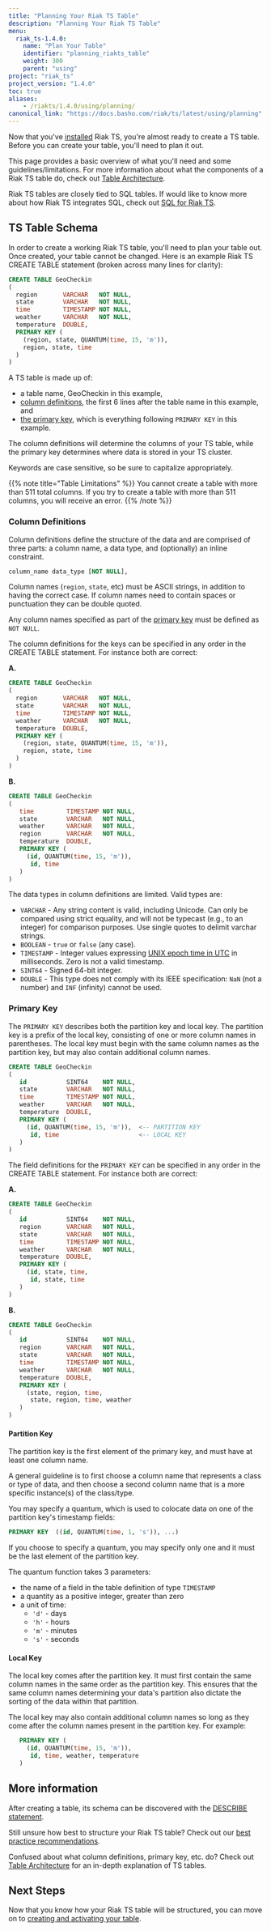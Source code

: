```yaml
---
title: "Planning Your Riak TS Table"
description: "Planning Your Riak TS Table"
menu:
  riak_ts-1.4.0:
    name: "Plan Your Table"
    identifier: "planning_riakts_table"
    weight: 300
    parent: "using"
project: "riak_ts"
project_version: "1.4.0"
toc: true
aliases:
    - /riakts/1.4.0/using/planning/
canonical_link: "https://docs.basho.com/riak/ts/latest/using/planning"
---
```



[activating]: ../creating-activating/
[table arch]: ../../learn-about/tablearchitecture/
[bestpractices]: ../../learn-about/bestpractices/
[describe]: ../querying/describe/
[epoch]: https://en.wikipedia.org/wiki/Unix_time
[installing]: ../../setup/installing/
[sql]: ../../learn-about/sqlriakts/


Now that you've [installed][installing] Riak TS, you're almost ready to create a TS table. Before you can create your table, you'll need to plan it out.

This page provides a basic overview of what you'll need and some guidelines/limitations. For more information about what the components of a Riak TS table do, check out [Table Architecture][table arch].

Riak TS tables are closely tied to SQL tables. If would like to know more about how Riak TS integrates SQL, check out [SQL for Riak TS][sql].


## TS Table Schema

In order to create a working Riak TS table, you'll need to plan your table out. Once created, your table cannot be changed. Here is an example Riak TS CREATE TABLE statement (broken across many lines for clarity):

```sql
CREATE TABLE GeoCheckin
(
  region       VARCHAR   NOT NULL,
  state        VARCHAR   NOT NULL,
  time         TIMESTAMP NOT NULL,
  weather      VARCHAR   NOT NULL,
  temperature  DOUBLE,
  PRIMARY KEY (
    (region, state, QUANTUM(time, 15, 'm')),
    region, state, time
  )
)
```

A TS table is made up of:

* a table name, GeoCheckin in this example,
* [column definitions](#column-definitions), the first 6 lines after the table name in this example, and
* [the primary key](#primary-key), which is everything following `PRIMARY KEY` in this example.

The column definitions will determine the columns of your TS table, while the primary key determines where data is stored in your TS cluster.

Keywords are case sensitive, so be sure to capitalize appropriately.

{{% note title="Table Limitations" %}}
You cannot create a table with more than 511 total columns. If you try to create a table with more than 511 columns, you will receive an error.
{{% /note %}}


### Column Definitions

Column definitions define the structure of the data and are comprised of three parts: a column name, a data type, and (optionally) an inline constraint.

```sql
column_name data_type [NOT NULL],
```

Column names (`region`, `state`, etc) must be ASCII strings, in addition to having the correct case. If column names need to contain spaces or punctuation they can be double quoted.

Any column names specified as part of the [primary key](#primary-key) must be defined as `NOT NULL`.

The column definitions for the keys can be specified in any order in the CREATE TABLE statement. For instance both are correct:

**A.**
```sql
CREATE TABLE GeoCheckin
(
  region       VARCHAR   NOT NULL,
  state        VARCHAR   NOT NULL,
  time         TIMESTAMP NOT NULL,
  weather      VARCHAR   NOT NULL,
  temperature  DOUBLE,
  PRIMARY KEY (
    (region, state, QUANTUM(time, 15, 'm')),
    region, state, time
  )
)
```

**B.**
```sql
CREATE TABLE GeoCheckin
(
   time         TIMESTAMP NOT NULL,
   state        VARCHAR   NOT NULL,
   weather      VARCHAR   NOT NULL,
   region       VARCHAR   NOT NULL,
   temperature  DOUBLE,
   PRIMARY KEY (
     (id, QUANTUM(time, 15, 'm')),
      id, time
   )
)
```

The data types in column definitions are limited. Valid types are:

* `VARCHAR` - Any string content is valid, including Unicode. Can only be compared using strict equality, and will not be typecast (e.g., to an integer) for comparison purposes. Use single quotes to delimit varchar strings.
* `BOOLEAN` - `true` or `false` (any case).
* `TIMESTAMP` - Integer values expressing [UNIX epoch time in UTC][epoch] in milliseconds. Zero is not a valid timestamp.
* `SINT64` - Signed 64-bit integer.
* `DOUBLE` - This type does not comply with its IEEE specification: `NaN` (not a number) and `INF` (infinity) cannot be used.


### Primary Key

The `PRIMARY KEY` describes both the partition key and local key. The partition key is a prefix of the local key, consisting of one or more column names in parentheses. The local key must begin with the same column names as the partition key, but may also contain additional column names.

```sql
CREATE TABLE GeoCheckin
(
   id           SINT64    NOT NULL,
   state        VARCHAR   NOT NULL,
   time         TIMESTAMP NOT NULL,
   weather      VARCHAR   NOT NULL,
   temperature  DOUBLE,
   PRIMARY KEY (
     (id, QUANTUM(time, 15, 'm')),  <-- PARTITION KEY
      id, time                      <-- LOCAL KEY
   )
)
```

The field definitions for the `PRIMARY KEY` can be specified in any order in the CREATE TABLE statement. For instance both are correct:

**A.**
```sql
CREATE TABLE GeoCheckin
(
   id           SINT64    NOT NULL,
   region       VARCHAR   NOT NULL,
   state        VARCHAR   NOT NULL,
   time         TIMESTAMP NOT NULL,
   weather      VARCHAR   NOT NULL,
   temperature  DOUBLE,
   PRIMARY KEY (
     (id, state, time,
      id, state, time
   )
)
```

**B.**
```sql
CREATE TABLE GeoCheckin
(
   id           SINT64    NOT NULL,
   region       VARCHAR   NOT NULL,
   state        VARCHAR   NOT NULL,
   time         TIMESTAMP NOT NULL,
   weather      VARCHAR   NOT NULL,
   temperature  DOUBLE,
   PRIMARY KEY (
     (state, region, time,
      state, region, time, weather
   )
)
```


#### Partition Key

The partition key is the first element of the primary key, and must have at least one column name.

A general guideline is to first choose a column name that represents a class or type of data, and then choose a second column name that is a more specific instance(s) of the class/type.

You may specify a quantum, which is used to colocate data on one of the partition key's timestamp fields:

```sql
PRIMARY KEY  ((id, QUANTUM(time, 1, 's')), ...)
```

If you choose to specify a quantum, you may specify only one and it must be the last element of the partition key.

The quantum function takes 3 parameters:

* the name of a field in the table definition of type `TIMESTAMP`
* a quantity as a positive integer, greater than zero
* a unit of time:
  * `'d'` - days
  * `'h'` - hours
  * `'m'` - minutes
  * `'s'` - seconds


#### Local Key

The local key comes after the partition key. It must first contain the same column names in the same order as the partition key. This ensures that the same column names determining your data's partition also dictate the sorting of the data within that partition.

The local key may also contain additional column names so long as they come after the column names present in the partition key. For example:

```sql
   PRIMARY KEY (
     (id, QUANTUM(time, 15, 'm')),
      id, time, weather, temperature
   )
```


## More information

After creating a table, its schema can be discovered with the [DESCRIBE statement][describe].

Still unsure how best to structure your Riak TS table? Check out our [best practice recommendations][bestpractices].

Confused about what column definitions, primary key, etc. do? Check out [Table Architecture][table arch] for an in-depth explanation of TS tables.


## Next Steps

Now that you know how your Riak TS table will be structured, you can move on to [creating and activating your table][activating].